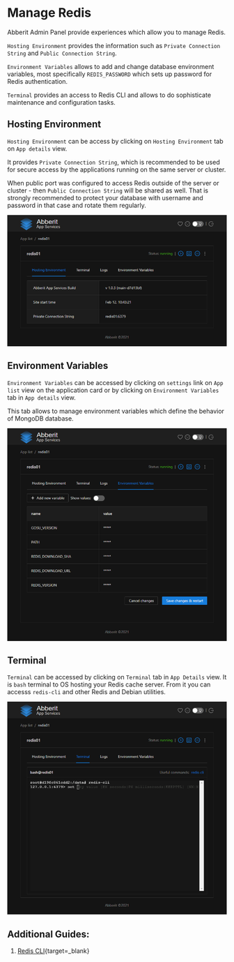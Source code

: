 # Manage Redis

Abberit Admin Panel provide experiences which allow you to manage Redis.

`Hosting Environment` provides the information such as `Private Connection String` and `Public Connection String`.

`Environment Variables` allows to add and change database environment variables, most specifically `REDIS_PASSWORD` which sets up password for Redis authentication.
 
`Terminal` provides an access to Redis CLI and allows to do sophisticate maintenance and configuration tasks.

## Hosting Environment
`Hosting Environment` can be access by clicking on `Hosting Environment` tab on `App details` view.

It provides `Private Connection String`, which is recommended to be used for secure access by the applications running on the same server or cluster.

When public port was configured to access Redis outside of the server or cluster - then `Public Connection String` will be shared as well. That is strongly recommended to protect your database with username and password in that case and rotate them regularly.

![redis hosting env](./img/hosting-env-redis.png)

## Environment Variables

`Environment Variables` can be accessed by clicking on `settings` link on `App list` view on the application card or by clicking on `Environment Variables` tab in `App details` view.

This tab allows to manage environment variables which define the behavior of MongoDB database.

![redis env variables](./img/redis-env-variables.png)

## Terminal

`Terminal` can be accessed by clicking on `Terminal` tab in `App Details` view. It is `bash` terminal to OS hosting your Redis cache server. From it you can accesss `redis-cli` and other Redis and Debian utilities.

![redis terminal](./img/redis-terminal.png)

## Additional Guides:
1. [Redis CLI](https://redis.io/topics/rediscli){target=_blank}
